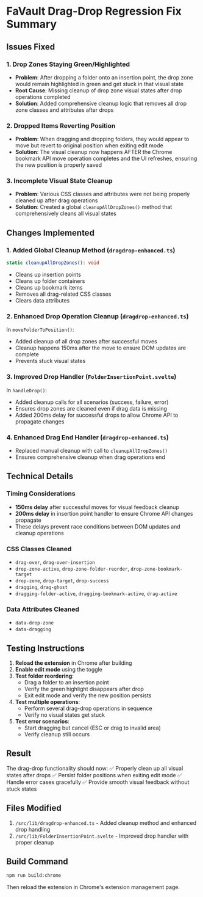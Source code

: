 # FaVault Drag-Drop Regression Fix Summary

## Issues Fixed

### 1. **Drop Zones Staying Green/Highlighted**
- **Problem**: After dropping a folder onto an insertion point, the drop zone would remain highlighted in green and get stuck in that visual state
- **Root Cause**: Missing cleanup of drop zone visual states after drop operations completed
- **Solution**: Added comprehensive cleanup logic that removes all drop zone classes and attributes after drops

### 2. **Dropped Items Reverting Position**
- **Problem**: When dragging and dropping folders, they would appear to move but revert to original position when exiting edit mode
- **Solution**: The visual cleanup now happens AFTER the Chrome bookmark API move operation completes and the UI refreshes, ensuring the new position is properly saved

### 3. **Incomplete Visual State Cleanup**
- **Problem**: Various CSS classes and attributes were not being properly cleaned up after drag operations
- **Solution**: Created a global `cleanupAllDropZones()` method that comprehensively cleans all visual states

## Changes Implemented

### 1. **Added Global Cleanup Method** (`dragdrop-enhanced.ts`)
```typescript
static cleanupAllDropZones(): void
```
- Cleans up insertion points
- Cleans up folder containers
- Cleans up bookmark items  
- Removes all drag-related CSS classes
- Clears data attributes

### 2. **Enhanced Drop Operation Cleanup** (`dragdrop-enhanced.ts`)
In `moveFolderToPosition()`:
- Added cleanup of all drop zones after successful moves
- Cleanup happens 150ms after the move to ensure DOM updates are complete
- Prevents stuck visual states

### 3. **Improved Drop Handler** (`FolderInsertionPoint.svelte`)
In `handleDrop()`:
- Added cleanup calls for all scenarios (success, failure, error)
- Ensures drop zones are cleaned even if drag data is missing
- Added 200ms delay for successful drops to allow Chrome API to propagate changes

### 4. **Enhanced Drag End Handler** (`dragdrop-enhanced.ts`)
- Replaced manual cleanup with call to `cleanupAllDropZones()`
- Ensures comprehensive cleanup when drag operations end

## Technical Details

### Timing Considerations
- **150ms delay** after successful moves for visual feedback cleanup
- **200ms delay** in insertion point handler to ensure Chrome API changes propagate
- These delays prevent race conditions between DOM updates and cleanup operations

### CSS Classes Cleaned
- `drag-over`, `drag-over-insertion`
- `drop-zone-active`, `drop-zone-folder-reorder`, `drop-zone-bookmark-target`
- `drop-zone`, `drop-target`, `drop-success`
- `dragging`, `drag-ghost`
- `dragging-folder-active`, `dragging-bookmark-active`, `drag-active`

### Data Attributes Cleaned
- `data-drop-zone`
- `data-dragging`

## Testing Instructions

1. **Reload the extension** in Chrome after building
2. **Enable edit mode** using the toggle
3. **Test folder reordering**:
   - Drag a folder to an insertion point
   - Verify the green highlight disappears after drop
   - Exit edit mode and verify the new position persists
4. **Test multiple operations**:
   - Perform several drag-drop operations in sequence
   - Verify no visual states get stuck
5. **Test error scenarios**:
   - Start dragging but cancel (ESC or drag to invalid area)
   - Verify cleanup still occurs

## Result

The drag-drop functionality should now:
✅ Properly clean up all visual states after drops
✅ Persist folder positions when exiting edit mode
✅ Handle error cases gracefully
✅ Provide smooth visual feedback without stuck states

## Files Modified

1. `/src/lib/dragdrop-enhanced.ts` - Added cleanup method and enhanced drop handling
2. `/src/lib/FolderInsertionPoint.svelte` - Improved drop handler with proper cleanup

## Build Command

```bash
npm run build:chrome
```

Then reload the extension in Chrome's extension management page.